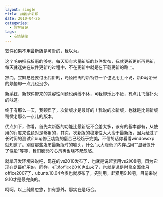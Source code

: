 ```yaml
---
layout: single
title: 拥抱次新版
date: 2010-04-26
categories:
  - 博客日记
tags:
  - 心情随笔
---
```


软件如果不用最新版是可耻的，我以为。

这个毛病把我折磨的够呛，每天都有大量新版的软件发布，我就更新更新再更新，每天就迷失在软件更新的过程中，不在更新中就是在下载更新的路上。

然而，尝鲜总是要付出代价的，光怪陆离的新特性一个也没用上不说，新bug带来的烦恼却一点儿也没少。

新系统、新软件带来的兼容性问题也纠缠不休，可我却乐此不疲，有点儿飞蛾扑火的味道。

终于有那么一天，我顿悟了，次新版才是最好的！我说的次新版，也就是比最新版稍微老那么一点儿的版本。

优点如下，你看，首先次新版的功能比最新版不会差太多，该有的基本都有，从使用的角度来说绝对是够用的，其次，次新版的稳定性大大高于最新版，因为经过了长时间的测试和bug修正功能的磨合已经趋于完美，不信的话你看看windowsxp就知道了。别信那些发布最新版时的噱头，什么“大大降低了内存占用”“显著提升了性能”等等，我们脆弱的心灵再也经不起忽悠。

就拿开发环境来说吧，现在的vs2010发布了，也就是说赶紧用vs2008吧，因为它现在是最好用的，同样，听说office2010也出来了，也就是说是时候全面使用office2007了，ubuntu10.04今夜也就发布了，先别用，赶紧用9.10吧，目前来说9.10才是最完美的。

呵呵，以上纯属忽悠，如有意外，那实在是巧合。
